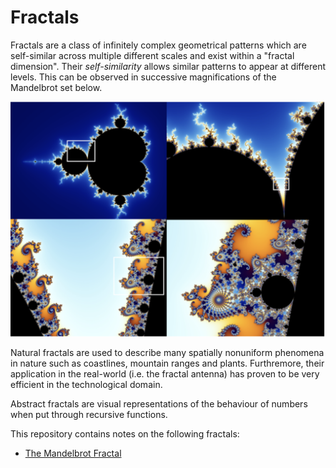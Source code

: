 # Fractals

 Fractals are a class of infinitely complex geometrical patterns which are self-similar across multiple different scales and exist within a "fractal dimension". Their *self-similarity* allows similar patterns to appear at different levels. This can be observed in successive magnifications of the Mandelbrot set below.

![](docs/img.png)

Natural fractals are used to describe many spatially nonuniform phenomena in nature such as coastlines, mountain ranges and plants. Furthremore, their application in the real-world (i.e. the fractal antenna) has proven to be very efficient in the technological domain.

Abstract fractals are visual representations of the behaviour of numbers when put through recursive functions.

This repository contains notes on the following fractals:
- [The Mandelbrot Fractal](mandelbrot.ipynb)
